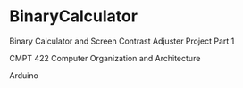 # BinaryCalculator
Binary Calculator and Screen Contrast Adjuster Project Part 1 

CMPT 422 Computer Organization and Architecture

Arduino

